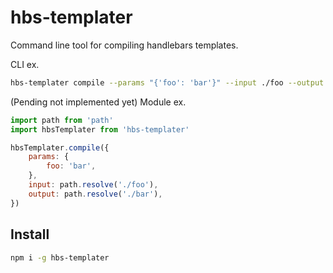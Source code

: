 # hbs-templater

Command line tool for compiling handlebars templates.

CLI ex.

```sh
hbs-templater compile --params "{'foo': 'bar'}" --input ./foo --output ./bar
```

(Pending not implemented yet) Module ex.

```javascript
import path from 'path'
import hbsTemplater from 'hbs-templater'

hbsTemplater.compile({
	params: {
		foo: 'bar',
	},
	input: path.resolve('./foo'),
	output: path.resolve('./bar'),
})
```

## Install

```sh
npm i -g hbs-templater
```
